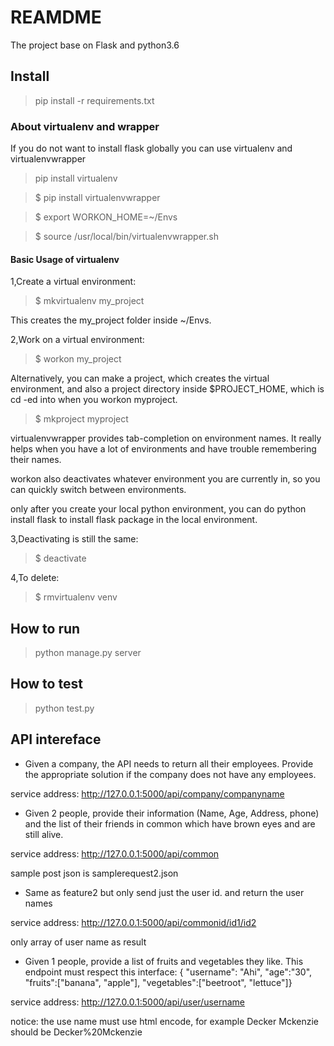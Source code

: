 # REAMDME

The project base on Flask and python3.6

## Install

> pip install -r  requirements.txt


###  About virtualenv and wrapper
If you do not want to install flask globally you can use virtualenv and virtualenvwrapper


>pip install virtualenv

>$ pip install virtualenvwrapper

>$ export WORKON_HOME=~/Envs

>$ source /usr/local/bin/virtualenvwrapper.sh


#### Basic Usage of virtualenv

1,Create a virtual environment:

>$ mkvirtualenv my_project

This creates the my_project folder inside ~/Envs.

2,Work on a virtual environment:

>$ workon my_project

Alternatively, you can make a project, which creates the virtual environment, and also a project directory inside $PROJECT_HOME, which is cd -ed into when you workon myproject.

>$ mkproject myproject

virtualenvwrapper provides tab-completion on environment names. It really helps when you have a lot of environments and have trouble remembering their names.

workon also deactivates whatever environment you are currently in, so you can quickly switch between environments.

only after you create your local python environment, you can do python install flask to install flask package in the local environment.


3,Deactivating is still the same:

>$ deactivate

4,To delete:

>$ rmvirtualenv venv


## How to run

>python manage.py server

## How to test

> python test.py

## API intereface

- Given a company, the API needs to return all their employees. Provide the appropriate solution if the company does not have any employees.

service address: http://127.0.0.1:5000/api/company/companyname

- Given 2 people, provide their information (Name, Age, Address, phone) and the list of their friends in common which have brown eyes and are still alive.

service address: http://127.0.0.1:5000/api/common

sample post json is samplerequest2.json

- Same as feature2 but only  send just the user id. and return the user names

service address: http://127.0.0.1:5000/api/commonid/id1/id2

only array of user name as result

- Given 1 people, provide a list of fruits and vegetables they like. This endpoint must respect this interface: { "username": "Ahi", "age":"30", "fruits":["banana", "apple"], "vegetables":["beetroot", "lettuce"]}

service address: http://127.0.0.1:5000/api/user/username

notice: the use name must use html encode, for example Decker Mckenzie should be Decker%20Mckenzie
